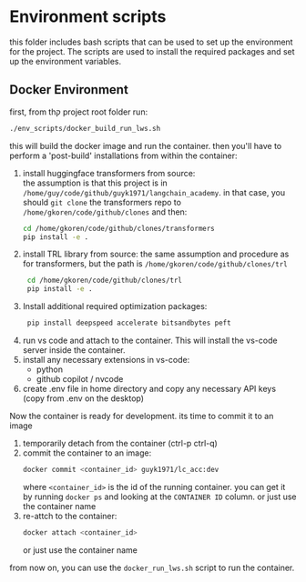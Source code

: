 # Environment scripts

this folder includes bash scripts that can be used to set up the environment for the project. The scripts are used to install the required packages and set up the environment variables.  


## Docker Environment
first, from thק project root folder run:
```bash
./env_scripts/docker_build_run_lws.sh
```  

this will build the docker image and run the container.
then you'll have to perform a 'post-build' installations from within the container:

1. install huggingface transformers from source:  
   the assumption is that this project is in `/home/guy/code/github/guyk1971/langchain_academy`. in that case, you should `git clone` the transformers repo to `/home/gkoren/code/github/clones` and then:
    ```bash
    cd /home/gkoren/code/github/clones/transformers
    pip install -e .
    ```
1. install TRL library from source:
   the same assumption and procedure as for transformers, but the path is `/home/gkoren/code/github/clones/trl`
   ```bash
    cd /home/gkoren/code/github/clones/trl
    pip install -e .
    ```
1. Install additional required optimization packages:
   ```bash
    pip install deepspeed accelerate bitsandbytes peft 
    ```
1. run vs code and attach to the container. This will install the vs-code server inside the container.
1. install any necessary extensions in vs-code:
    - python
    - github copilot / nvcode
1. create .env file in home directory and copy any necessary API keys (copy from .env on the desktop)
    
Now the container is ready for development. its time to commit it to an image

1. temporarily detach from the container (ctrl-p ctrl-q)
2. commit the container to an image:
    ```bash
    docker commit <container_id> guyk1971/lc_acc:dev
    ```   
    where `<container_id>` is the id of the running container. you can get it by running `docker ps` and looking at the `CONTAINER ID` column. or just use the container name
3. re-attch to the container:
    ```bash
    docker attach <container_id>
    ```   
    or just use the container name

from now on, you can use the `docker_run_lws.sh` script to run the container.